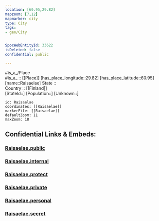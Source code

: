 ```yaml
---
location: [60.95,29.82] 
mapzoom: [7,12] 
mapmarker: city 
type: City
tags:
- geo/City


SpocWebEntityId: 33622
isDeleted: false
confidential: public

---
```

#is_a_/Place  
#is_a_ :: [[Place]] 
[has_place_longitude::29.82] 
[has_place_latitude::60.95] 
[name::Raisaelae] 
State ::  
Country :: [[Finland]]  
[StateId::] 
[Population::] 
[Unknown::] 


```leaflet
id: Raisaelae
coordinates: [[Raisaelae]] 
markerFile: [[Raisaelae]] 
defaultZoom: 11 
maxZoom: 18
```


## Confidential Links & Embeds: 

### [Raisaelae.public](/_public/\Earth\Continent\Europe\Europe~East\Russia\Russia~NorthWest\Leningrad_Oblast\CityRaisaelae.public.md) 

### [Raisaelae.internal](/_internal/\Earth\Continent\Europe\Europe~East\Russia\Russia~NorthWest\Leningrad_Oblast\CityRaisaelae.internal.md) 

### [Raisaelae.protect](/_protect/\Earth\Continent\Europe\Europe~East\Russia\Russia~NorthWest\Leningrad_Oblast\CityRaisaelae.protect.md) 

### [Raisaelae.private](/_private/\Earth\Continent\Europe\Europe~East\Russia\Russia~NorthWest\Leningrad_Oblast\CityRaisaelae.private.md) 

### [Raisaelae.personal](/_personal/\Earth\Continent\Europe\Europe~East\Russia\Russia~NorthWest\Leningrad_Oblast\CityRaisaelae.personal.md) 

### [Raisaelae.secret](/_secret/\Earth\Continent\Europe\Europe~East\Russia\Russia~NorthWest\Leningrad_Oblast\CityRaisaelae.secret.md)

